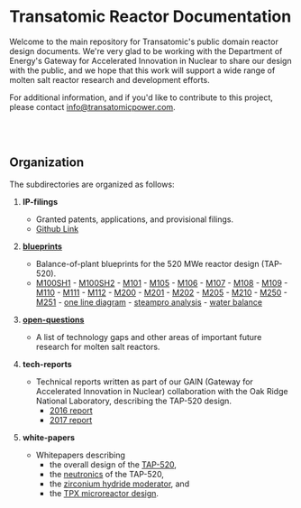 # Transatomic Reactor Documentation

Welcome to the main repository for Transatomic's public domain reactor design documents. We're very glad to be working with the Department of Energy's Gateway for Accelerated Innovation in Nuclear to share our design with the public, and we hope that this work will support a wide range of molten salt reactor research and development efforts. 

For additional information, and if you'd like to contribute to this project, please contact [info@transatomicpower.com](mailto:info@transatomicpower.com). 



<br/><br/>

## Organization

The subdirectories are organized as follows: 

1. <b>IP-filings</b>
    * Granted patents, applications, and provisional filings. 
    * [Github Link](https://github.com/transatomic/reactor/tree/master/IP-filings)
1. **[blueprints](blueprints/README.md)**
    * Balance-of-plant blueprints for the 520 MWe reactor design (TAP-520). 
    * [M100SH1](blueprints/M100SH1.pdf) - 
      [M100SH2](blueprints/M100SH2.pdf) - 
      [M101](blueprints/M101.pdf) - 
      [M105](blueprints/M105.pdf) - 
      [M106](blueprints/M106.pdf) - 
      [M107](blueprints/M107.pdf) - 
      [M108](blueprints/M108.pdf) - 
      [M109](blueprints/M109.pdf) - 
      [M110](blueprints/M110.pdf) - 
      [M111](blueprints/M111.pdf) - 
      [M112](blueprints/M112.pdf) - 
      [M200](blueprints/M200.pdf) - 
      [M201](blueprints/M201.pdf) - 
      [M202](blueprints/M202.pdf) - 
      [M205](blueprints/M205.pdf) - 
      [M210](blueprints/M210.pdf) - 
      [M250](blueprints/M250.pdf) - 
      [M251](blueprints/M251.pdf) - 
      [one line diagram](blueprints/M251.pdf) - 
      [steampro analysis](blueprints/M251.pdf) - 
      [water balance](blueprints/M251.pdf)

1. **[open-questions](open-questions/README.md)**
    * A list of technology gaps and other areas of important future research for molten salt reactors. 
1. <b>tech-reports</b>
    * Technical reports written as part of our GAIN (Gateway for Accelerated Innovation in Nuclear) collaboration with the Oak Ridge National Laboratory, describing the TAP-520 design. 
        * [2016 report](tech-reports/ORNL-TM-2016-742.pdf)
        * [2017 report](tech-reports/ORNL-TM-2017-475.pdf)
1. <b>white-papers</b>
    * Whitepapers describing 
        * the overall design of the [TAP-520](https://github.com/transatomic/reactor/blob/master/white-papers/TAP-520-White-Paper-v2.1.pdf), 
        * the [neutronics](https://github.com/transatomic/reactor/blob/master/white-papers/Neutronics-White-Paper-v1.1.pdf) of the TAP-520, 
        * the [zirconium hydride moderator](https://github.com/transatomic/reactor/blob/master/white-papers/ZrH-White-Paper-v3.5.pdf), and 
        * the [TPX microreactor design](https://github.com/transatomic/reactor/blob/master/white-papers/TPX-Microreactor-Design-Overview-v0.1.pdf). 
